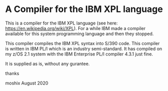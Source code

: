 

A Compiler for the IBM XPL language
===================================

This is a compiler for the IBM XPL language (see here: https://en.wikipedia.org/wiki/XPL). For a while IBM made a compiler available for this system programming language and then they stopped. 

This compiler compiles the IBM XPL syntax into S/390 code. This compiler is written in IBM PL/I which is an industry semi-standard. It has compiled on my z/OS 2.1 system with the IBM Enterprise PL/I compiler 4.3.1 just fine. 

It is supplied as is, without any gurantee. 

thanks

moshix
August 2020
